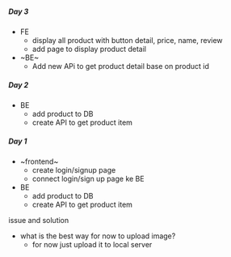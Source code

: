 ##### Day 3
- FE
  - display all product with button detail, price, name, review
  - add page to display product detail
- ~BE~
  - Add new APi to get product detail base on product id

##### Day 2
- BE
  - add product to DB
  - create API to get product item

##### Day 1
- ~frontend~
  - create login/signup page 
  - connect login/sign up page ke BE
- BE
  - add product to DB
  - create API to get product item

issue and solution
- what is the best way for now to upload image?
  - for now just upload it to local server